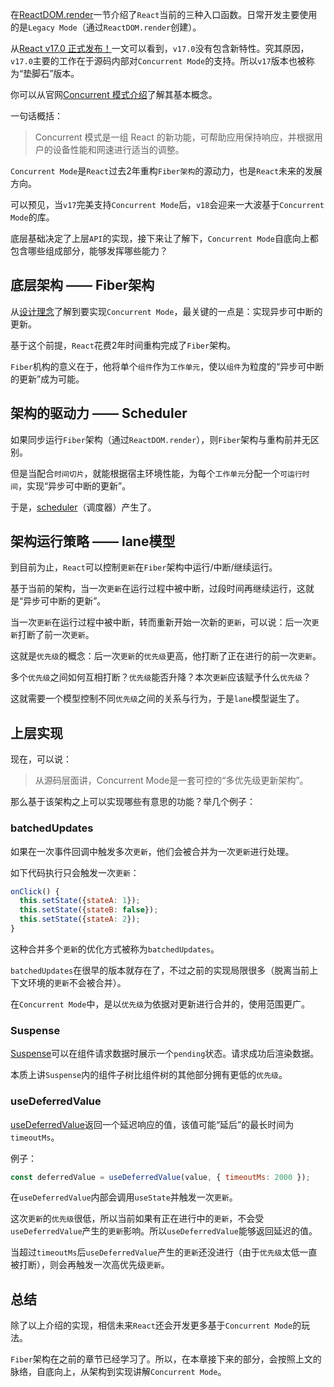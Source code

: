 在[ReactDOM.render](/react/state/reactdom.md#react%E7%9A%84%E5%85%B6%E4%BB%96%E5%85%A5%E5%8F%A3%E5%87%BD%E6%95%B0)一节介绍了`React`当前的三种入口函数。日常开发主要使用的是`Legacy Mode`（通过`ReactDOM.render`创建）。

从[React v17.0 正式发布！](https://mp.weixin.qq.com/s/zrrqldzRbcPApga_Cp2b8A)一文可以看到，`v17.0`没有包含新特性。究其原因，`v17.0`主要的工作在于源码内部对`Concurrent Mode`的支持。所以`v17`版本也被称为“垫脚石”版本。

你可以从官网[Concurrent 模式介绍](https://zh-hans.reactjs.org/docs/concurrent-mode-intro.html)了解其基本概念。

一句话概括：

> Concurrent 模式是一组 React 的新功能，可帮助应用保持响应，并根据用户的设备性能和网速进行适当的调整。

`Concurrent Mode`是`React`过去2年重构`Fiber架构`的源动力，也是`React`未来的发展方向。

可以预见，当`v17`完美支持`Concurrent Mode`后，`v18`会迎来一大波基于`Concurrent Mode`的库。

底层基础决定了上层`API`的实现，接下来让了解下，`Concurrent Mode`自底向上都包含哪些组成部分，能够发挥哪些能力？

## 底层架构 —— Fiber架构

从[设计理念](/react/preparation/idea.md)了解到要实现`Concurrent Mode`，最关键的一点是：实现异步可中断的更新。

基于这个前提，`React`花费2年时间重构完成了`Fiber`架构。

`Fiber`机构的意义在于，他将单个`组件`作为`工作单元`，使以`组件`为粒度的“异步可中断的更新”成为可能。

## 架构的驱动力 —— Scheduler

如果同步运行`Fiber`架构（通过`ReactDOM.render`），则`Fiber`架构与重构前并无区别。

但是当配合`时间切片`，就能根据宿主环境性能，为每个`工作单元`分配一个`可运行时间`，实现“异步可中断的更新”。

于是，[scheduler](https://github.com/facebook/react/tree/master/packages/scheduler)（调度器）产生了。

## 架构运行策略 —— lane模型

到目前为止，`React`可以控制`更新`在`Fiber`架构中运行/中断/继续运行。

基于当前的架构，当一次`更新`在运行过程中被中断，过段时间再继续运行，这就是“异步可中断的更新”。

当一次`更新`在运行过程中被中断，转而重新开始一次新的`更新`，可以说：后一次`更新`打断了前一次`更新`。

这就是`优先级`的概念：后一次`更新`的`优先级`更高，他打断了正在进行的前一次`更新`。

多个`优先级`之间如何互相打断？`优先级`能否升降？本次`更新`应该赋予什么`优先级`？

这就需要一个模型控制不同`优先级`之间的关系与行为，于是`lane`模型诞生了。

## 上层实现

现在，可以说：

> 从源码层面讲，Concurrent Mode是一套可控的“多优先级更新架构”。

那么基于该架构之上可以实现哪些有意思的功能？举几个例子：

### batchedUpdates

如果在一次事件回调中触发多次`更新`，他们会被合并为一次`更新`进行处理。

如下代码执行只会触发一次`更新`：

```js
onClick() {
  this.setState({stateA: 1});
  this.setState({stateB: false});
  this.setState({stateA: 2});
}
```

这种合并多个`更新`的优化方式被称为`batchedUpdates`。

`batchedUpdates`在很早的版本就存在了，不过之前的实现局限很多（脱离当前上下文环境的`更新`不会被合并）。

在`Concurrent Mode`中，是以`优先级`为依据对更新进行合并的，使用范围更广。

### Suspense

[Suspense](https://zh-hans.reactjs.org/docs/concurrent-mode-suspense.html)可以在组件请求数据时展示一个`pending`状态。请求成功后渲染数据。

本质上讲`Suspense`内的组件子树比组件树的其他部分拥有更低的`优先级`。

### useDeferredValue

[useDeferredValue](https://zh-hans.reactjs.org/docs/concurrent-mode-reference.html#usedeferredvalue)返回一个延迟响应的值，该值可能“延后”的最长时间为`timeoutMs`。

例子：

```js
const deferredValue = useDeferredValue(value, { timeoutMs: 2000 });
```

在`useDeferredValue`内部会调用`useState`并触发一次`更新`。

这次`更新`的`优先级`很低，所以当前如果有正在进行中的`更新`，不会受`useDeferredValue`产生的`更新`影响。所以`useDeferredValue`能够返回延迟的值。

当超过`timeoutMs`后`useDeferredValue`产生的`更新`还没进行（由于`优先级`太低一直被打断），则会再触发一次高优先级`更新`。

## 总结

除了以上介绍的实现，相信未来`React`还会开发更多基于`Concurrent Mode`的玩法。

`Fiber`架构在之前的章节已经学习了。所以，在本章接下来的部分，会按照上文的脉络，自底向上，从架构到实现讲解`Concurrent Mode`。







